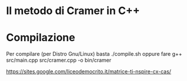 
# Il metodo di Cramer in C++

# Compilazione
Per compilare (per Distro Gnu/Linux) basta ./compile.sh oppure fare g++ src/main.cpp src/cramer.cpp -o bin/cramer


https://sites.google.com/liceodemocrito.it/matrice-ti-nspire-cx-cas/
